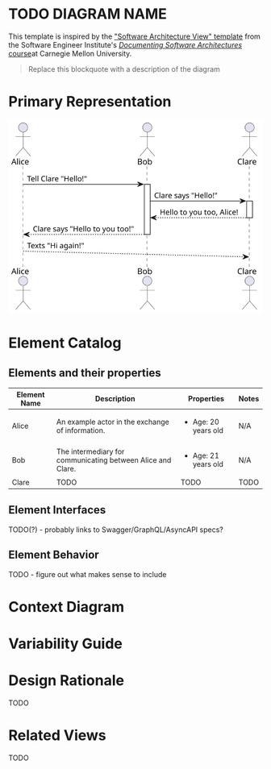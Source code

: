 # TODO DIAGRAM NAME
This template is inspired by the ["Software Architecture View" template](https://wiki.sei.cmu.edu/confluence/display/SAD/Views) from the Software Engineer Institute's [_Documenting Software Architectures_ course](https://www.sei.cmu.edu/education-outreach/courses/course.cfm?coursecode=V18)at Carnegie Mellon University.
> Replace this blockquote with a description of the diagram

# Primary Representation

![](./sample-diagram.svg)

# Element Catalog
<!-- Fill out the below sections with any relevant information or N/A -->

## Elements and their properties
|Element Name|Description|Properties|Notes|
|------------|-----------|----------|-----|
| Alice | An example actor in the exchange of information. | <ul> <li>Age: 20 years old</li> </ul> | N/A |
| Bob | The intermediary for communicating between Alice and Clare. | <ul> <li>Age: 21 years old</li> </ul> | N/A
| Clare | TODO | TODO | TODO |

## Element Interfaces
TODO(?) - probably links to Swagger/GraphQL/AsyncAPI specs?

## Element Behavior
TODO - figure out what makes sense to include

# Context Diagram
<!-- Probably want to create a reusable context diagram that can be pulled in here -->
<!-- ![Context diagram](./context-diagram.puml) -->

# Variability Guide

# Design Rationale
TODO

# Related Views
TODO
